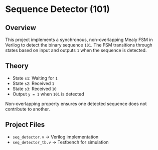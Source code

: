 # Sequence Detector (101)

## Overview
This project implements a synchronous, non-overlapping Mealy FSM in Verilog to detect the binary sequence `101`. The FSM transitions through states based on input and outputs `1` when the sequence is detected.

## Theory
- State `s1`: Waiting for `1`  
- State `s2`: Received `1`  
- State `s3`: Received `10`  
- Output `y = 1` when `101` is detected  

Non-overlapping property ensures one detected sequence does not contribute to another.

## Project Files
- `seq_detector.v` → Verilog implementation  
- `seq_detector_tb.v` → Testbench for simulation  

